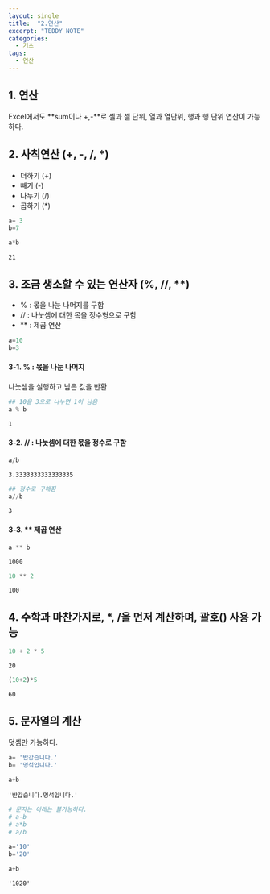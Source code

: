 ```yaml
---
layout: single
title:  "2.연산"
excerpt: "TEDDY NOTE"
categories:
  - 기초
tags:
  - 연산
---
```



## 1. 연산

Excel에서도 **sum이나 +,-**로 셀과 셀 단위, 열과 열단위, 행과 행 단위 연산이 가능하다.

## 2. 사칙연산 (+, -, /, *)



* 더하기 (+)
* 빼기 (-)
* 나누기 (/)
* 곱하기 (*)




```python
a= 3
b=7
```


```python
a*b
```




    21



## 3. 조금 생소할 수 있는 연산자 (%, //, **)

* % : 몫을 나눈 나머지를 구함
* // : 나눗셈에 대한 목을 정수형으로 구함
* ** : 제곱 연산


```python
a=10
b=3
```

#### 3-1. % : 몫을 나눈 나머지

나눗셈을 실행하고 남은 값을 반환


```python
## 10을 3으로 나누면 1이 남음
a % b
```




    1



#### 3-2. // : 나눗셈에 대한 몫을 정수로 구함


```python
a/b
```




    3.3333333333333335




```python
## 정수로 구해짐
a//b
```




    3



#### 3-3. ** 제곱 연산


```python
a ** b
```




    1000




```python
10 ** 2
```




    100



## 4. 수학과 마찬가지로, *, /을 먼저 계산하며, 괄호() 사용 가능


```python
10 + 2 * 5
```




    20




```python
(10+2)*5
```




    60



## 5. 문자열의 계산

덧셈만 가능하다.


```python
a= '반갑습니다.'
b= '명석입니다.'
```


```python
a+b
```




    '반갑습니다.명석입니다.'




```python
# 문자는 아래는 불가능하다.
# a-b
# a*b
# a/b
```


```python
a='10'
b='20'
```


```python
a+b
```




    '1020'




```python

```
